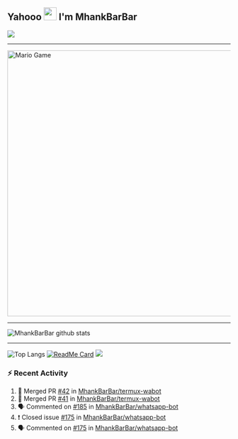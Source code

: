 ## Yahooo <img src="https://github.com/TheDudeThatCode/TheDudeThatCode/blob/master/Assets/Hi.gif" width="29px"> I'm MhankBarBar
<img align="center" height="auto" src="https://github.com/MhankBarBar/MhankBarBar/blob/master/img/images%20(15).jpeg"/>

___

<img src="https://github.com/TheDudeThatCode/TheDudeThatCode/blob/master/Assets/Mario_Gameplay.gif" alt="Mario Game" width="600" />

___

![MhankBarBar github stats](https://github-readme-stats.vercel.app/api?username=mhankbarbar&show_icons=true&theme=buefy&show_owner=true)
___

![Top Langs](https://github-readme-stats.vercel.app/api/top-langs/?username=mhankbarbar&theme=buefy&hide=css,html)
[![ReadMe Card](https://github-readme-stats.vercel.app/api/pin/?username=mhankbarbar&repo=whatsapp-bot&theme=buefy)](https://github.com/mhankbarbar/whatsapp-bot)
![](https://github-profile-trophy.vercel.app/?username=MhankBarBar&row=2&column=3)

### :zap: Recent Activity

<!--START_SECTION:activity-->
1. 🎉 Merged PR [#42](https://github.com/MhankBarBar/termux-wabot/pull/42) in [MhankBarBar/termux-wabot](https://github.com/MhankBarBar/termux-wabot)
2. 🎉 Merged PR [#41](https://github.com/MhankBarBar/termux-wabot/pull/41) in [MhankBarBar/termux-wabot](https://github.com/MhankBarBar/termux-wabot)
3. 🗣 Commented on [#185](https://github.com/MhankBarBar/whatsapp-bot/issues/185) in [MhankBarBar/whatsapp-bot](https://github.com/MhankBarBar/whatsapp-bot)
4. ❗️ Closed issue [#175](https://github.com/MhankBarBar/whatsapp-bot/issues/175) in [MhankBarBar/whatsapp-bot](https://github.com/MhankBarBar/whatsapp-bot)
5. 🗣 Commented on [#175](https://github.com/MhankBarBar/whatsapp-bot/issues/175) in [MhankBarBar/whatsapp-bot](https://github.com/MhankBarBar/whatsapp-bot)
<!--END_SECTION:activity-->
